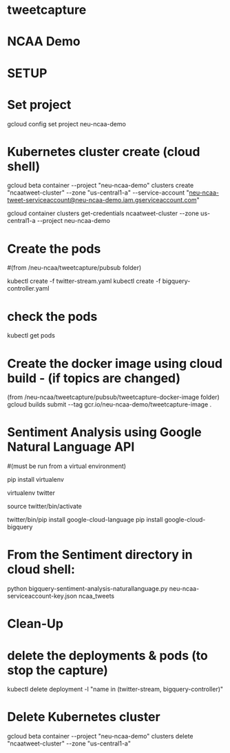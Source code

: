 # tweetcapture
# NCAA Demo

# SETUP

# Set project

gcloud config set project neu-ncaa-demo

# Kubernetes cluster create (cloud shell)

gcloud beta container --project "neu-ncaa-demo" clusters create "ncaatweet-cluster" --zone "us-central1-a" --service-account "neu-ncaa-tweet-serviceaccount@neu-ncaa-demo.iam.gserviceaccount.com"

gcloud container clusters get-credentials ncaatweet-cluster --zone us-central1-a --project neu-ncaa-demo

# Create the pods
#(from /neu-ncaa/tweetcapture/pubsub folder)

kubectl create -f twitter-stream.yaml
kubectl create -f bigquery-controller.yaml

# check the pods
kubectl get pods

# Create the docker image using cloud build - (if topics are changed)
(from /neu-ncaa/tweetcapture/pubsub/tweetcapture-docker-image folder)
gcloud builds submit --tag gcr.io/neu-ncaa-demo/tweetcapture-image .


# Sentiment Analysis using Google Natural Language API
#(must be run from a virtual environment)

pip install virtualenv

virtualenv twitter

source twitter/bin/activate

twitter/bin/pip install google-cloud-language
pip install google-cloud-bigquery

# From the Sentiment directory in cloud shell:

python bigquery-sentiment-analysis-naturallanguage.py neu-ncaa-serviceaccount-key.json ncaa_tweets


# Clean-Up

# delete the deployments & pods (to stop the capture)
kubectl delete deployment -l "name in (twitter-stream, bigquery-controller)"

# Delete Kubernetes cluster
gcloud beta container --project "neu-ncaa-demo" clusters delete "ncaatweet-cluster" --zone "us-central1-a"
